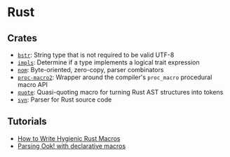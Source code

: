 # Rust

## Crates

- [`bstr`](https://docs.rs/bstr): String type that is not required to be valid
  UTF-8
- [`impls`](https://docs.rs/impls): Determine if a type implements a logical
  trait expression
- [`nom`](https://docs.rs/nom): Byte-oriented, zero-copy, parser combinators
- [`proc-macro2`](https://docs.rs/proc-macro2): Wrapper around the compiler's
  `proc_macro` procedural macro API
- [`quote`](https://docs.rs/quote): Quasi-quoting macro for turning Rust AST
  structures into tokens
- [`syn`](https://docs.rs/syn): Parser for Rust source code

## Tutorials

- [How to Write Hygienic Rust Macros](https://gist.github.com/Kestrer/8c05ebd4e0e9347eb05f265dfb7252e1)
- [Parsing Ook! with declarative macros](https://danielkeep.github.io/tlborm/book/aeg-ook.html)
